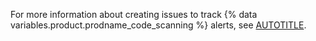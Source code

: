 
For more information about creating issues to track {% data variables.product.prodname_code_scanning %} alerts, see [AUTOTITLE](/code-security/code-scanning/managing-code-scanning-alerts/tracking-code-scanning-alerts-in-issues-using-task-lists).
